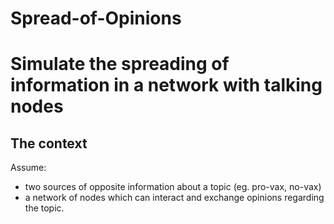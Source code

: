 # Spread-of-Opinions
# Simulate the spreading of information in a network with talking nodes

## The context
Assume:
- two sources of opposite information about a topic (eg. pro-vax, no-vax)
- a network of nodes which can interact and exchange opinions regarding the topic.
